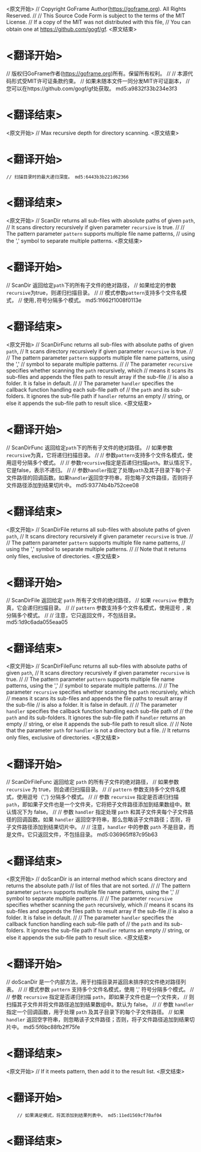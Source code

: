 
<原文开始>
// Copyright GoFrame Author(https://goframe.org). All Rights Reserved.
//
// This Source Code Form is subject to the terms of the MIT License.
// If a copy of the MIT was not distributed with this file,
// You can obtain one at https://github.com/gogf/gf.
<原文结束>

# <翻译开始>
// 版权归GoFrame作者(https://goframe.org)所有。保留所有权利。
//
// 本源代码形式受MIT许可证条款约束。
// 如果未随本文件一同分发MIT许可证副本，
// 您可以在https://github.com/gogf/gf处获取。 md5:a9832f33b234e3f3
# <翻译结束>


<原文开始>
// Max recursive depth for directory scanning.
<原文结束>

# <翻译开始>
	// 扫描目录时的最大递归深度。 md5:6443b3b221d62366
# <翻译结束>


<原文开始>
// ScanDir returns all sub-files with absolute paths of given `path`,
// It scans directory recursively if given parameter `recursive` is true.
//
// The pattern parameter `pattern` supports multiple file name patterns,
// using the ',' symbol to separate multiple patterns.
<原文结束>

# <翻译开始>
// ScanDir 返回给定`path`下的所有子文件的绝对路径，
// 如果给定的参数`recursive`为true，则递归扫描目录。
//
// 模式参数`pattern`支持多个文件名模式，
// 使用`,`符号分隔多个模式。 md5:1f662f1008f0113e
# <翻译结束>


<原文开始>
// ScanDirFunc returns all sub-files with absolute paths of given `path`,
// It scans directory recursively if given parameter `recursive` is true.
//
// The pattern parameter `pattern` supports multiple file name patterns, using the ','
// symbol to separate multiple patterns.
//
// The parameter `recursive` specifies whether scanning the `path` recursively, which
// means it scans its sub-files and appends the files path to result array if the sub-file
// is also a folder. It is false in default.
//
// The parameter `handler` specifies the callback function handling each sub-file path of
// the `path` and its sub-folders. It ignores the sub-file path if `handler` returns an empty
// string, or else it appends the sub-file path to result slice.
<原文结束>

# <翻译开始>
// ScanDirFunc 返回给定`path`下的所有子文件的绝对路径。
// 如果参数`recursive`为真，它将递归扫描目录。
//
// 参数`pattern`支持多个文件名模式，使用逗号分隔多个模式。
//
// 参数`recursive`指定是否递归扫描`path`。默认情况下，它是false，表示不递归。
//
// 参数`handler`指定了处理`path`及其子目录下每个子文件路径的回调函数。如果`handler`返回空字符串，将忽略子文件路径，否则将子文件路径添加到结果切片中。 md5:93774b4b752cee08
# <翻译结束>


<原文开始>
// ScanDirFile returns all sub-files with absolute paths of given `path`,
// It scans directory recursively if given parameter `recursive` is true.
//
// The pattern parameter `pattern` supports multiple file name patterns,
// using the ',' symbol to separate multiple patterns.
//
// Note that it returns only files, exclusive of directories.
<原文结束>

# <翻译开始>
// ScanDirFile 返回给定 `path` 所有子文件的绝对路径，
// 如果 `recursive` 参数为真，它会递归扫描目录。
//
// `pattern` 参数支持多个文件名模式，使用逗号 `,` 来分隔多个模式。
//
// 注意，它只返回文件，不包括目录。 md5:1d9c6ada055eaa05
# <翻译结束>


<原文开始>
// ScanDirFileFunc returns all sub-files with absolute paths of given `path`,
// It scans directory recursively if given parameter `recursive` is true.
//
// The pattern parameter `pattern` supports multiple file name patterns, using the ','
// symbol to separate multiple patterns.
//
// The parameter `recursive` specifies whether scanning the `path` recursively, which
// means it scans its sub-files and appends the file paths to result array if the sub-file
// is also a folder. It is false in default.
//
// The parameter `handler` specifies the callback function handling each sub-file path of
// the `path` and its sub-folders. It ignores the sub-file path if `handler` returns an empty
// string, or else it appends the sub-file path to result slice.
//
// Note that the parameter `path` for `handler` is not a directory but a file.
// It returns only files, exclusive of directories.
<原文结束>

# <翻译开始>
// ScanDirFileFunc 返回给定 `path` 的所有子文件的绝对路径，
// 如果参数 `recursive` 为 true，则会递归扫描目录。
//
// `pattern` 参数支持多个文件名模式，使用逗号（',') 分隔多个模式。
//
// 参数 `recursive` 指定是否递归扫描 `path`，即如果子文件也是一个文件夹，它将把子文件路径添加到结果数组中。默认情况下为 false。
//
// 参数 `handler` 指定处理 `path` 和其子文件夹每个子文件路径的回调函数。如果 `handler` 返回空字符串，那么忽略该子文件路径；否则，将子文件路径添加到结果切片中。
//
// 注意，`handler` 中的参数 `path` 不是目录，而是文件。它只返回文件，不包括目录。 md5:036965ff87c95b63
# <翻译结束>


<原文开始>
// doScanDir is an internal method which scans directory and returns the absolute path
// list of files that are not sorted.
//
// The pattern parameter `pattern` supports multiple file name patterns, using the ','
// symbol to separate multiple patterns.
//
// The parameter `recursive` specifies whether scanning the `path` recursively, which
// means it scans its sub-files and appends the files path to result array if the sub-file
// is also a folder. It is false in default.
//
// The parameter `handler` specifies the callback function handling each sub-file path of
// the `path` and its sub-folders. It ignores the sub-file path if `handler` returns an empty
// string, or else it appends the sub-file path to result slice.
<原文结束>

# <翻译开始>
// doScanDir 是一个内部方法，用于扫描目录并返回未排序的文件绝对路径列表。
//
// 模式参数 `pattern` 支持多个文件名模式，使用 ',' 符号分隔多个模式。
//
// 参数 `recursive` 指定是否递归扫描 `path`，即如果子文件也是一个文件夹，
// 则扫描其子文件并将文件路径追加到结果数组中。默认为 false。
//
// 参数 `handler` 指定一个回调函数，用于处理 `path` 及其子目录下的每个子文件路径。
// 如果 `handler` 返回空字符串，则忽略该子文件路径；否则，将子文件路径追加到结果切片中。 md5:5f6bc88fb2ff75fe
# <翻译结束>


<原文开始>
// If it meets pattern, then add it to the result list.
<原文结束>

# <翻译开始>
		// 如果满足模式，将其添加到结果列表中。 md5:11ed1569cf70af04
# <翻译结束>

